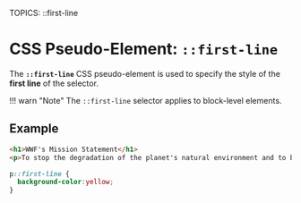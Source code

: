TOPICS: ::first-line

# CSS Pseudo-Element: `::first-line`

The **`::first-line`** CSS pseudo-element is used to specify the style of the **first line** of the selector.

!!! warn "Note"
    The `::first-line` selector applies to block-level elements.

## Example

```html
<h1>WWF's Mission Statement</h1>
<p>To stop the degradation of the planet's natural environment and to build a future in which humans live in harmony with nature, by; conserving the world's biological diversity, ensuring that the use of renewable natural resources is sustainable, and promoting the reduction of pollution and wasteful consumption.</p>
```

```css
p::first-line {
  background-color:yellow;
}
```
